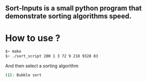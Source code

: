 ## Sort-Inputs is a small python program that demonstrate sorting algorithms speed.

# How to use ?
``` bash
$> make
$> ./sort_script 200 1 3 72 9 218 9328 83
```
And then select a sorting algorithm
``` bash
(1): Bubble sort
```
